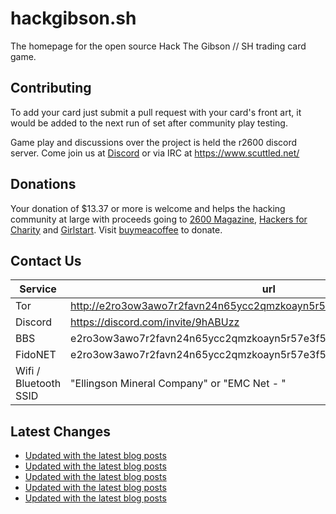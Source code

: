 # hackgibson.sh
The homepage for the open source Hack The Gibson // SH trading card game.


## Contributing

To add your card just submit a pull request with your card's front art, it would be added to the next run of set after community play testing.

Game play and discussions over the project is held the r2600 discord server. Come join us at [Discord](https://discord.com/invite/9hABUzz) or via IRC at https://www.scuttled.net/


## Donations

Your donation of $13.37 or more is welcome and helps the hacking community at large with proceeds going to [2600 Magazine](https://2600.com/), [Hackers for Charity](https://hackersforcharity.org) and [Girlstart](https://girlstart.org).  Visit [buymeacoffee](https://www.buymeacoffee.com/hackgibson.sh) to donate.


## Contact Us

Service | url
-|-
Tor | http://e2ro3ow3awo7r2favn24n65ycc2qmzkoayn5r57e3f56nvjwdcgg32ad.onion
Discord | https://discord.com/invite/9hABUzz
BBS | e2ro3ow3awo7r2favn24n65ycc2qmzkoayn5r57e3f56nvjwdcgg32ad.onion:23
FidoNET | e2ro3ow3awo7r2favn24n65ycc2qmzkoayn5r57e3f56nvjwdcgg32ad.onion:24554
Wifi / Bluetooth SSID | "Ellingson Mineral Company" or "EMC Net - <fidonet address>"

## Latest Changes
<!-- BLOG-POST-LIST:START -->
- [Updated with the latest blog posts](https://github.com/DFW2600/hackgibson.sh/commit/c12aa9d1dcc8c1d90b0e6c4705d43406a5e724c3)
- [Updated with the latest blog posts](https://github.com/DFW2600/hackgibson.sh/commit/bb85debcf1c91d0a9bfd6ae10c7b81cc3a722984)
- [Updated with the latest blog posts](https://github.com/DFW2600/hackgibson.sh/commit/be71437c83748e3ec2e3ddd1eb9816ea282382f4)
- [Updated with the latest blog posts](https://github.com/DFW2600/hackgibson.sh/commit/29ad2697cf90f843f60b83d03c7f38b3bdc12dbc)
- [Updated with the latest blog posts](https://github.com/DFW2600/hackgibson.sh/commit/c796ce12f2add496560510fa2cbbe6affd27cde4)
<!-- BLOG-POST-LIST:END -->
